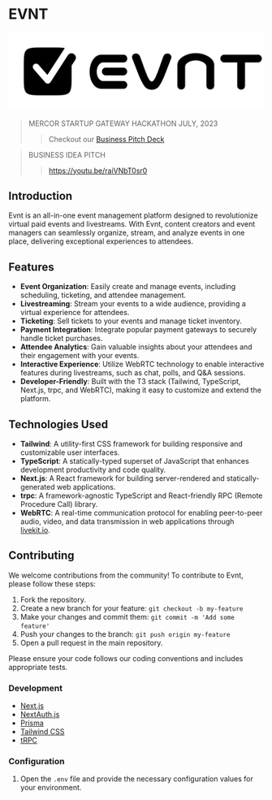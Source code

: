 # EVNT

![EVNT Logo](public/logo.svg)

> MERCOR STARTUP GATEWAY HACKATHON JULY, 2023
>> Checkout our [Business Pitch Deck](https://www.canva.com/design/DAFngvU055U/hbY2EZRdhF0yG8h64wPN2A/edit?utm_content=DAFngvU055U&utm_campaign=designshare&utm_medium=link2&utm_source=sharebutton)

> BUSINESS IDEA PITCH
>>  https://youtu.be/raiVNbT0sr0

## Introduction

Evnt is an all-in-one event management platform designed to revolutionize virtual paid events and livestreams. With Evnt, content creators and event managers can seamlessly organize, stream, and analyze events in one place, delivering exceptional experiences to attendees.

## Features

- **Event Organization**: Easily create and manage events, including scheduling, ticketing, and attendee management.
- **Livestreaming**: Stream your events to a wide audience, providing a virtual experience for attendees.
- **Ticketing**: Sell tickets to your events and manage ticket inventory.
- **Payment Integration**: Integrate popular payment gateways to securely handle ticket purchases.
- **Attendee Analytics**: Gain valuable insights about your attendees and their engagement with your events.
- **Interactive Experience**: Utilize WebRTC technology to enable interactive features during livestreams, such as chat, polls, and Q&A sessions.
- **Developer-Friendly**: Built with the T3 stack (Tailwind, TypeScript, Next.js, trpc, and WebRTC), making it easy to customize and extend the platform.

## Technologies Used

- **Tailwind**: A utility-first CSS framework for building responsive and customizable user interfaces.
- **TypeScript**: A statically-typed superset of JavaScript that enhances development productivity and code quality.
- **Next.js**: A React framework for building server-rendered and statically-generated web applications.
- **trpc**: A framework-agnostic TypeScript and React-friendly RPC (Remote Procedure Call) library.
- **WebRTC**: A real-time communication protocol for enabling peer-to-peer audio, video, and data transmission in web applications through [livekit.io](https://livekit.io/). 

## Contributing

We welcome contributions from the community! To contribute to Evnt, please follow these steps:

1. Fork the repository.
2. Create a new branch for your feature: `git checkout -b my-feature`
3. Make your changes and commit them: `git commit -m 'Add some feature'`
4. Push your changes to the branch: `git push origin my-feature`
5. Open a pull request in the main repository.

Please ensure your code follows our coding conventions and includes appropriate tests.


### Development

- [Next.js](https://nextjs.org)
- [NextAuth.js](https://next-auth.js.org)
- [Prisma](https://prisma.io)
- [Tailwind CSS](https://tailwindcss.com)
- [tRPC](https://trpc.io)


### Configuration

1. Open the `.env` file and provide the necessary configuration values for your environment.

